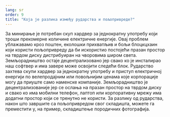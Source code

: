 ```yaml
---
lang: sr
order: 9
title: "Која је разлика између рударства и пољопривреде?"
---
```

За минирање је потребан скуп хардвер за једнократну употребу који троши прекомерне количине електричне енергије. Овај проблем ублажавамо кроз поштен, еколошки прихватљив и бољи блоцкцхаин који користи пољопривреду да би искористио постојећи празан простор на тврдом диску дистрибуиран на чворовима широм света. Земљорадништво остаје децентрализовано јер свако ко је инсталирао наш софтвер и има завере може освојити следећи блок. Рударство захтева скупи хардвер за једнократну употребу и приступ електричној енергији по велепродајним или повољнијим ценама које корпорације могу да приуште само наменске компаније. Земљорадништво је децентрализованије јер се ослања на празан простор на тврдом диску и свако ко има мобилни телефон, лаптоп или корпоративну мрежу има додатни простор који се тренутно не користи. За разлику од рударства, након што завршите са пољопривредом свог складишта, можете га преместити у, на пример, складиштење породичних фотографија.
